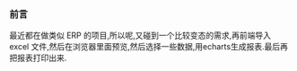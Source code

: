 ### 前言
最近都在做类似 ERP 的项目,所以呢,又碰到一个比较变态的需求,再前端导入 excel 文件,然后在浏览器里面预览,然后选择一些数据,用echarts生成报表.最后再把报表打印出来.

